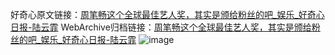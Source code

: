 好奇心原文链接：[周笔畅这个全球最佳艺人奖，其实是颁给粉丝的吧_娱乐_好奇心日报-陆云霏](https://www.qdaily.com/articles/3415.html)
WebArchive归档链接：[周笔畅这个全球最佳艺人奖，其实是颁给粉丝的吧_娱乐_好奇心日报-陆云霏](http://web.archive.org/web/20190623152151/https://www.qdaily.com/articles/3415.html)
![image](http://ww3.sinaimg.cn/large/007d5XDply1g3vart3ffjj30u02yxe81)